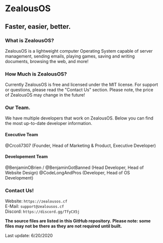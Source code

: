 # ZealousOS 
## Faster, easier, better.


### What is ZealousOS?
ZealousOS is a lightweight computer Operating System capable of server management, sending emails, playing games, saving and writing documents, browsing the web, and more! 


### How Much is ZealousOS?
Currently ZealousOS is free and licensed under the MIT license. For support or questions, please read the "Contact Us" section. Please note, the price of ZealousOS may change in the future!


### Our Team.
We have multiple developers that work on ZealousOS. Below you can find the most up-to-date developer information.

#### Executive Team
@Crcoli7307 (Founder, Head of Marketing & Product, Executive Developer)

#### Developement Team
@BenjaminOBrien / @BenjaminGotBanned (Head Developer, Head of Website Design)
@CodeLongAndPros (Developer, Head of OS Development)


### Contact Us!

Website: `https://zealousos.cf`  
E-Mail: `support@zealousos.cf`  
Discord: `https://discord.gg/TfyCX5j`

**The source files are listed in this GitHub repository.**
**Please note: some files may not be there as they are not required until built.**

Last update: 6/20/2020
